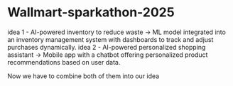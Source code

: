 # Wallmart-sparkathon-2025

idea 1 - AI-powered inventory to reduce waste -> ML model integrated into an inventory management system with dashboards to track and adjust purchases dynamically. 
idea 2 - AI-powered personalized shopping assistant -> Mobile app with a chatbot offering personalized product recommendations based on user data.

Now we have to combine both of them into our idea
